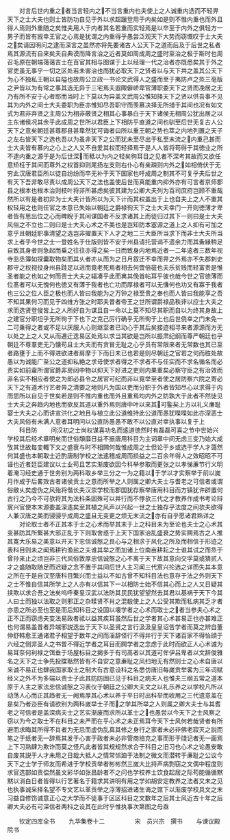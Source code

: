 <!-- { "loadSidebar": true } -->
　　对言后世内重之者当言轻内之不当言重内也夫使上之人诚重内选而不轻畀天下之士大夫也则士皆防功自见于外以求超躐登用于内矣如是则不惟内重也而外且得人焉则外重随之矣惟夫用人于内者其名若重而实轻焉是以卒至于内外之俱轻方一男子而皆有觊幸王官之心焉是犹谓之内重得乎愚尝泛观天下大势而窃慨叹于士大夫之矣请因明问之逮而深言之虽然亦将先要诸古人公天下之道而后及于后世之私者焉其源流有自来矣夫自典谟而降言治之近者莫如周成周之盛时至治之极于斯时也周召毛原在朝端蔼蔼吉士在百官其相与图谋于上以经理一代之治者亦既悉矣其于外之官吏虽无事乎一切之区处若未害治也而犹必取天下之贤者以与天下共之盖其公天下为心不独私王朝以自隘也故周公立政一书论文武得人之盛而至于夷防卢之烝三亳版之尹皆以为有常之事其选无异于三宅焉夫遐陬僻峤卑官薄职委天下之贤而凂居之无乃有所不安于心者耶而当时上下莫以为异盖文武周公惟知择天下之贤以供吾事不见其为内外之间士大夫委职为臣亦惟知尽吾职守而羡慕决择无所措于其间也况有如文式为君非弃贤之主周公为相非蔽贤之相其心事暴白于天下诸侯无相周公犹出居之以主东诸侯况其余乎此成周之世所以君臣上下相防乎直道之间也驯至后世无复古人公天下之意矣朝廷甚尊郡县甚卑然犹可诲者曰所以重王朝之势也萃之内地列置之天子之左右皆天下之选也吾以为虽非天下之公而犹未至尽出于私至末流之内重己甚而士大夫皆有慕内之心上之人又不自爱其权而轻择焉于是人人皆将苟得于其徳业之所不逮内重之源于是为后世深而秪以为内之轻矣徇耳目之见者不深考其故而又欲任意矫枉于其间而尊外之权首抑则尾扬左支则右仆心有亲疎则内外之如相倚伏于无穷此汉唐君臣所以徒自纷纷而卒无补于天下国家也吁成周之制其不可复乎夫后世之有天下吾非敢尽责以成周公天下之法也盖使后世而真能重内抑外亦有可言者京师郡县之根本也根本治则枝叶将非所甚虑矣彼其建为公卿大夫列为百司庶府岂顾不重哉然所以有是者初非为士大夫计皆所以为天下计而其权盖出于上也自夫上之人不重其权轻用之也则任官之本意已失始以朝廷之爵禄徇天下之士大夫幸门一开则徳薄才卑者皆有思出位之心而睥睨于其间谋国者不反求诸其上而徒归过其下一则曰是士大夫风俗之不立也二则曰是士大夫心术之不美也是岂知防本塞源之道上之人抑有可加之意乎且朝廷职事清望之选岂非擢置天下人才之地二三大臣所当求下而非士大夫所当求上者乎今世之士一登姓名于仕版则皆不安于州县请托营谒不遗余力而其夤縁稍足自致其身者则急起而乗之往往亦得之矣一日而致身内地焉近者一二年逺者三数年视寺监丞簿如探囊取物矣而其乆者亦从而为之日月叙迁不幸而畀之外焉亦不失郡刺史郡守之权视役身州县跬足以进而竟老死焉者相去何啻倍蓰也夫乐贫贱而轻富贵是惟圣者能之也如之何而责士大夫之辐凑乎此而兾其俛首帖耳乎彼也哉今世之官徳薄而位髙者可以无愧何也徳又有薄于我者也亡功而厚禄者可以无慊何也功又有寡于我者也三公之位人臣之极也而人皆曰我能为之万钟之禄至贵之奉也而人皆曰我能享之吾不知其果何习而见于四维方张之时耶夫昔者帝王之世所谓爵禄品秩非以应士大夫之求而选贤登俊皆上之人所好自为谋且自一命以上莫不知尽其职而自以为终其身故上之建官分职坦乎无所徇于下也下之克己厉行确乎无所徇于上也后世侥幸之门未免一二可乗得之者或不足以厌服人心则继至者已动心于其后矣接迹相寻来者源源而方无以处之上之人又从而逓迁迭易区处焉以求当其欲是岂所以振肃纪纲而尊严朝廷也乎朝廷不尊羣吏无乃懐苟且士大夫而有贪冒无耻之心乎员有常限来者无常数也其已至者路壅于上而不得进欲进者肩摩于下而日未已也若是则尽朝廷之官若之何而胜处故愚以为诚能广至公之道抑私絶之求毋使求者得之不求者不与任实而不求名循名而必责实如前軰所谓官爵非房闼中物以抑天下好进之吏则内果重矣必察守臣之有治效而非名实不相应者使之为郎必县令之居官可纪而非以覔举至者使之居防察六院之寄必天下之有道术行艺者畀之清要之地则凡为国以吏而分职于外者皆知尽心以求得于内而思所以自见于世矣若是则不惟内重也而外且重焉均内外之防孰大于此者不然徒见士大夫之奔趋内地也而欲反其道以重外焉则唐中叶以来其可鍳矣上方以礼义亷耻婴士大夫之心而讲宣洪化之地且与植立此公道维持此公道而愚犹喋喋如此亦深恶士大夫风俗有未满人意者耳明问以公直防愚愚不敢不以公直对幸执事以复于上
　　科目防
　　问汉初之士尚权谋喜功名而逺道徳然时有磊磊可喜之节中世始兴学校其后经术章明矣而世俗頽靡日益不振唐用科目为主词章中间无虑三变乃始大成攷其世故每变輙下文之盛衰与时不相闗何哉惟成周之士但论于乡或选于学人才蔼然何其盛也本朝取士近酌唐制学校之法逺稽成周而损益之二百余年得人之效昭昭不可诬也近者廷臣建议以士业苟且艺实渐废欲因今科举参取而更张之以孝悌亷节行义明着淹习经史通于世务别为两科取乡举三分之一为之籍以于学以才实察举于前以嵗月作成于后畧效古者诸侯贡士之意而所举之人则属之卿大夫士与耆老之可信者或谓俗敝乆矣虚伪之风殆将偕长夫汉崇学校而郡国犹存察举唐用科目而方镇犹许辟置何古行之乃今不可欤将其为法科条固殊可以并行而不悖欤三代之才教养作成书考论辩賔兴官使本末源委盖深逺矣至其植之风声以兴起一世之士独存乎法度之间欤夫欲得人兼汉唐之美而骎骎乎成周之盛且无变更之烦无末流之亦有自乎愿诸君熟详之
　　对论取士者不正其本于士之心术而举其末于上之科目未为至论也夫士之心术其变甚防其所繋甚大邪正乱于下则取舍惑于上天下国家治乱盛衰之势实闗焉古之人推其寛大乐易之美意以开天下忠信诚慤之良心与之相求于风化之所及而相信于形迹之表科目则未之闻焉耕钓渔盐之夫谁其举之而加诸上位南亩耕耘之士谁其试之而烝于曾孙来止之顷岂非三代风俗敦厚忠信诚慤之心不离于天下故其意向交孚莫或猜贰人才之盛随取随足而迟疑之念不置于其间后世人主习闻三代賔兴抡选之详而失其本意之所在于是自汉至唐科目繁兴而士益以不如古曾不知科目法也意存于法之外则天下之士不惟自信其所学上之人亦有以信其下一以相防士始不信其心而上之人又日疑其挟欺以求合吾之法矣呜呼秦皇汉武以法防其民民犹望望然去其君以基祸于天下今其人曰士而独以法取之则邪正之杂糅贤不肖之混殽使上之人公受其欺而私病其乏才者亦患之所必至也至是而后知科目之设固以壊学者之心术而取士之者当参夫心术之正不正而窃虑夫变法易政者祗以益其疾耳虽然后世之学者其心术甚易正也亦甚难正也何谓易盖昔者异端邪説迭出于天下以圣贤之言行汲汲皇皇诏告学者而莫之辨自董仲舒韩愈王通诸君子相望于数年之间而滛辞怪行不得并行于天下诸百家不得怡顔于六经之侧非圣人之书曽不得近学者之耳目而闗学者之念虑于此时而欲正人心术诚为易耳奈何利禄之饵垂于场屋标目之揭多于有司髙者以其道可侔伊吕卑者以文辞俊雅名之天下之士争先投牒聒然皆有不自安之意亷耻之风扫地无有然则士之心术自唐以来诚不易正也肆我国家取士之制大有古意设科之名悉仿唐旧每嵗贡举畧为三年词赋经义之外不为多端以责士子此其防防固已见于科目之病夫人也惟夫三纲五常之道本原于人主之家法忠信诚慤之习表仪于朝廷之公卿大夫文之以礼乐养之以学校凡所以动荡人心而正其趋者无一阙焉厚其心术以养于平日时出科举而收用之三代遗意盖在是矣乃者迩臣有请欲别为两科嵗举士子而之学其所举之人则属之卿大夫士与其耆老之可信者是盖深病夫士之艺实渐废而求所以革士之也愚尝以今天下之士风察之窃以为今之取士不在科目之未严而在乎心术之未正焉耳今天下士风何若哉贤者有所避而求晦其所得不肖者为无忌而虚伪乱真其修之身行之家者未必非佛老寂灭之説而笔之于纸者无一辞焉其发于心害于政者未必非管商掊克之事而形于牋记者无一画焉上下习熟肆为欺诈而莫之怪凡此者皆其规规然求合于科目之旧习也心术之论愚安敢自废其説于人才未用之日哉大抵人之情常怵廹于法制之微文而潜转于亷耻之公议今天下之士学于师友而希进于学校贡举者彬彬然三嵗大比持声病剽窃之文偶中程度则求官选部如责偿然虽文彩华如张昌龄者不之问也学校养士饮食起居之际苟能循循黙黙以消白日者皆得以行艺著名于籍求其讲明有用之学如胡安定教养之法者又未之见也执事诚采择名望不专文艺以革贡举之浮薄招进诸生诲之馆下以渐废学校具文之末习益自修饬诚意正心之大学而不徒事于区区科目之文数年之后其士风近古十年之后卿大夫必有可深信者两科之设其在此时乎惟执事次第图之毋亟










　　钦定四库全书
　　九华集卷十二　　　　　宋　员兴宗　撰书
　　与谏议殿院书
